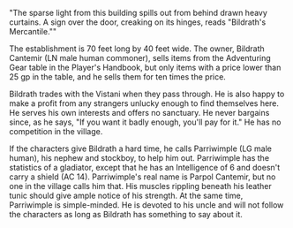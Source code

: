 "The sparse light from this building spills out from behind drawn heavy curtains. A sign over the door, creaking on its hinges, reads "Bildrath's Mercantile.""

The establishment is 70 feet long by 40 feet wide. The owner, Bildrath Cantemir (LN male human commoner), sells items from the Adventuring Gear table in the Player's Handbook, but only items with a price lower than 25 gp in the table, and he sells them for ten times the price.

Bildrath trades with the Vistani when they pass through. He is also happy to make a profit from any strangers unlucky enough to find themselves here. He serves his own interests and offers no sanctuary. He never bargains since, as he says, "If you want it badly enough, you'll pay for it." He has no competition in the village.

If the characters give Bildrath a hard time, he calls Parriwimple (LG male human), his nephew and stockboy, to help him out. Parriwimple has the statistics of a gladiator, except that he has an Intelligence of 6 and doesn't carry a shield (AC 14). Parriwimple's real name is Parpol Cantemir, but no one in the village calls him that. His muscles rippling beneath his leather tunic should give ample notice of his strength. At the same time, Parriwimple is simple-minded. He is devoted to his uncle and will not follow the characters as long as Bildrath has something to say about it.